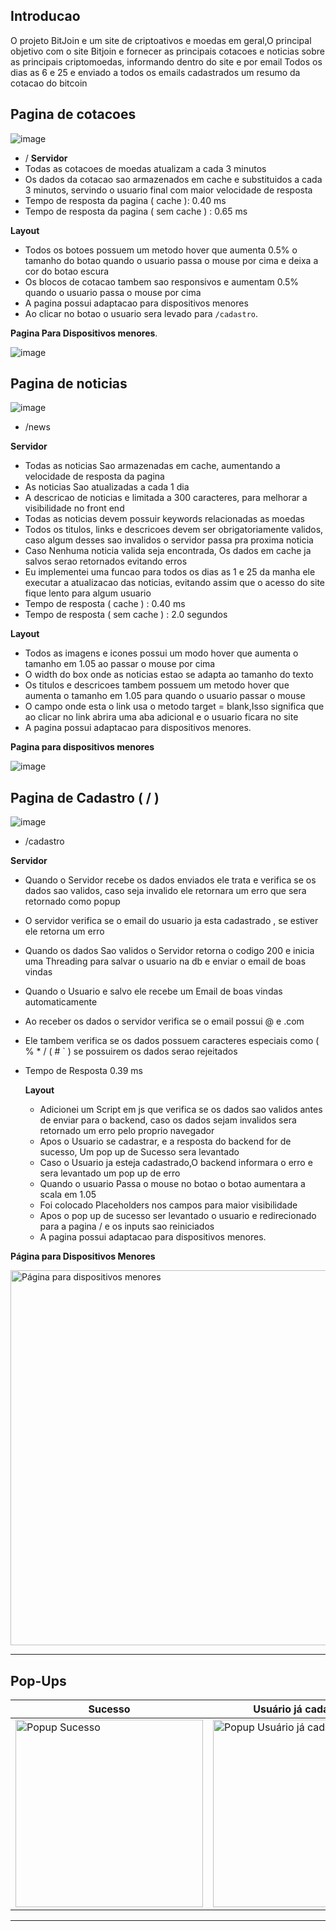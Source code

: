 ## Introducao
O projeto BitJoin e um site de criptoativos e moedas em geral,O principal objetivo com o site Bitjoin e fornecer as principais cotacoes e noticias sobre as principais criptomoedas, informando dentro do site e por email
Todos os dias as 6 e 25 e enviado a todos os emails cadastrados um resumo da cotacao do bitcoin


## Pagina de cotacoes 
![image](https://github.com/user-attachments/assets/95978b9c-b052-4ff1-a2ff-8ec2121c2582) 
- /
**Servidor**
- Todas as cotacoes de moedas atualizam a cada 3 minutos
- Os dados da cotacao sao armazenados em cache e substituidos a cada 3 minutos, servindo o usuario final com maior velocidade de resposta
- Tempo de resposta da pagina ( cache ): 0.40 ms
- Tempo de resposta da pagina ( sem cache ) : 0.65 ms

**Layout**
- Todos os botoes possuem um metodo hover que aumenta 0.5% o tamanho do botao quando o usuario passa o mouse por cima e deixa a cor do botao escura
- Os blocos de cotacao tambem sao responsivos e aumentam 0.5% quando o usuario passa o mouse por cima
- A pagina possui adaptacao para dispositivos menores
- Ao clicar no botao o usuario sera levado para ```/cadastro```.

  
**Pagina Para Dispositivos menores**.


  ![image](https://github.com/user-attachments/assets/0df86306-2436-4a3c-9ae1-8b082e197453)


## Pagina de noticias 
![image](https://github.com/user-attachments/assets/69dc51c2-3ff6-45ce-8b5c-dbbecbb8937f)
- /news

**Servidor**
- Todas as noticias Sao armazenadas em cache, aumentando a velocidade de resposta da pagina
- As noticias Sao atualizadas a cada 1 dia
- A descricao de noticias e limitada a 300 caracteres, para melhorar a visibilidade no front end 
- Todas as noticias devem possuir keywords relacionadas as moedas
- Todos os titulos, links e descricoes devem ser obrigatoriamente validos, caso algum desses sao invalidos o servidor passa pra proxima noticia
- Caso Nenhuma noticia valida seja encontrada, Os dados em cache ja salvos serao retornados evitando erros
- Eu implementei uma funcao para todos os dias as 1 e 25 da manha ele executar a atualizacao das noticias, evitando assim que o acesso do site fique lento para algum usuario
- Tempo de resposta ( cache ) : 0.40 ms
- Tempo de resposta ( sem cache ) : 2.0 segundos

**Layout**
- Todos as imagens e icones possui um modo hover que aumenta o tamanho em 1.05 ao passar o mouse por cima
- O width do box onde as noticias estao se adapta ao tamanho do texto
- Os titulos e descricoes tambem possuem um metodo hover que aumenta o tamanho em 1.05 para quando o usuario passar o mouse
- O campo onde esta o link usa o metodo target = blank,Isso significa que ao clicar no link abrira uma aba adicional e o usuario ficara no site
- A pagina possui adaptacao para dispositivos menores.
  

**Pagina para dispositivos menores**



![image](https://github.com/user-attachments/assets/6b061a21-c11e-4a28-bc93-0b56e6d49318)

## Pagina de Cadastro ( / )
![image](https://github.com/user-attachments/assets/1f7cf412-6560-433d-82f3-0cbfc15e89c0)
- /cadastro

**Servidor**
- Quando o Servidor recebe os dados enviados ele trata e verifica se os dados sao validos, caso seja invalido ele retornara um erro que sera retornado como popup
- O servidor verifica se o email do usuario ja esta cadastrado , se estiver ele retorna um erro
- Quando os dados Sao validos o Servidor retorna o codigo 200 e inicia uma Threading para salvar o usuario na db e enviar o email de boas vindas
- Quando o Usuario e salvo ele recebe um Email de boas vindas automaticamente
- Ao receber os dados o servidor verifica se o email possui @ e .com
- Ele tambem verifica se os dados possuem caracteres especiais como ( % * / (  # ` ) se possuirem os dados serao rejeitados
- Tempo de Resposta 0.39 ms

  **Layout**
  - Adicionei um Script em js que verifica se os dados sao validos antes de enviar para o backend, caso os dados sejam invalidos sera retornado um erro pelo proprio navegador
  - Apos o Usuario se cadastrar, e a resposta do backend for de sucesso, Um pop up de Sucesso sera levantado
  - Caso o Usuario ja esteja cadastrado,O backend informara o erro e sera levantado um pop up de erro
  - Quando o usuario Passa o mouse no botao o botao aumentara a scala em 1.05
  - Foi colocado Placeholders nos campos para maior visibilidade
  - Apos o pop up de sucesso ser levantado o usuario e redirecionado para a pagina / e os inputs sao reiniciados
  - A pagina possui adaptacao para dispositivos menores.
 
**Página para Dispositivos Menores**

<img src="https://github.com/user-attachments/assets/b27ab07d-c229-492f-92d1-873fa892a1d8" alt="Página para dispositivos menores" width="600" />

---

## Pop-Ups

| **Sucesso**                                                                                     | **Usuário já cadastrado**                                                                      |
|--------------------------------------------------------------------------------------------------|------------------------------------------------------------------------------------------------|
| <img src="https://github.com/user-attachments/assets/b40f301f-20fc-4c73-ad71-1c2a86438162" alt="Popup Sucesso" width="300" /> | <img src="https://github.com/user-attachments/assets/710ad91f-5884-49b0-8637-80506af83881" alt="Popup Usuário já cadastrado" width="300" /> |

---
